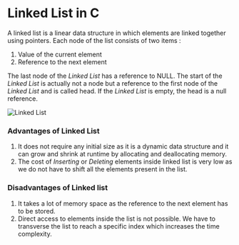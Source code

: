 # Linked List in C
A linked list is a linear data structure in which elements are linked together using pointers. Each node of the list consists of two items :
1. Value of the current element
2. Reference to the next element

The last node of the *Linked List* has a reference to NULL. The start of the *Linked List* is actually not a node but a reference to the first node of the *Linked List* and is called head. If the *Linked List* is empty, the head is a null reference.

![Linked List](https://s3-us-west-2.amazonaws.com/ib-assessment-tests/problem_images/singly-ll.png)

### Advantages of Linked List
1. It does not require any initial size as it is a dynamic data structure and it can grow and shrink at runtime by allocating and deallocating memory.
2. The cost of *Inserting* or *Deleting* elements inside linked list is very low as we do not have to shift all the elements present in the list. 

### Disadvantages of Linked list
1. It takes a lot of memory space as the reference to the next element has to be stored.
2. Direct access to elements inside the list is not possible. We have to transverse the list to reach a specific index which increases the time complexity.

